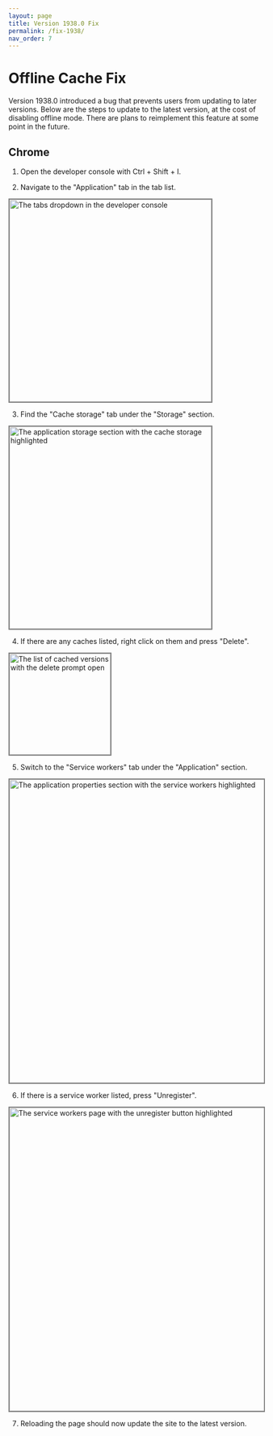 ```yaml
---
layout: page
title: Version 1938.0 Fix
permalink: /fix-1938/
nav_order: 7
---
```


# Offline Cache Fix

Version 1938.0 introduced a bug that prevents users from updating to later versions. Below are the steps to update to the latest version, at the cost of disabling offline mode. There are plans to reimplement this feature at some point in the future.

## Chrome

1) Open the developer console with Ctrl + Shift + I.

2) Navigate to the "Application" tab in the tab list.

<img alt="The tabs dropdown in the developer console" src="{{site.baseurl}}/assets/cache-fix-tabs.png" width="400" style="border: 2px solid gray">

3) Find the "Cache storage" tab under the "Storage" section.

<img alt="The application storage section with the cache storage highlighted" src="{{site.baseurl}}/assets/cache-fix-storage.png" width="400" style="border: 2px solid gray">

4) If there are any caches listed, right click on them and press "Delete".

<img alt="The list of cached versions with the delete prompt open" src="{{site.baseurl}}/assets/cache-fix-delete.png" width="200" style="border: 2px solid gray">

5) Switch to the "Service workers" tab under the "Application" section.

<img alt="The application properties section with the service workers highlighted" src="{{site.baseurl}}/assets/cache-fix-service.png" width="600" style="border: 2px solid gray">

6) If there is a service worker listed, press "Unregister".

<img alt="The service workers page with the unregister button highlighted" src="{{site.baseurl}}/assets/cache-fix-unregister.png" width="600" style="border: 2px solid gray">

7) Reloading the page should now update the site to the latest version.